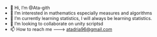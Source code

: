 - 👋 Hi, I’m @Ata-gith
- 👀 I’m interested in mathematics especially measures and algorithms
- 🌱 I’m currently learning statistics, I will always be learning statistics.
- 💞️ I’m looking to collaborate on unity scriptsd
- 📫 How to reach me  --->  atadria96@gmail.com

<!---
Ata-gith/Ata-gith is a ✨ special ✨ repository because its `README.md` (this file) appears on your GitHub profile.
You can click the Preview link to take a look at your changes.
--->
